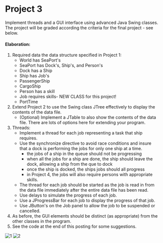 # Project 3

Implement threads and a GUI interface using advanced Java Swing classes.
The project will be graded according the criteria for the final project - see below.

#### Elaboration:

1. Required data the data structure specified in Project 1:
    - World has SeaPort's
    - SeaPort has Dock's, Ship's, and Person's
    - Dock has a Ship
    - Ship has Job's
    - PassengerShip
    - CargoShip
    - Person has a skill
    - Job requires skills- NEW CLASS for this project!
    - PortTime
2. Extend Project 2 to use the Swing class JTree effectively to display the contents of the data file. 
    - (Optional) Implement a JTable to also show the contents of the data file. There are lots of options here for extending your program.
3. Threads:
    - Implement a thread for each job representing a task that ship requires.
    - Use the synchronize directive to avoid race conditions and insure that a dock is performing the jobs for only one ship at a time.
      - the jobs of a ship in the queue should not be progressing
      - when all the jobs for a ship are done, the ship should leave the dock, allowing a ship from the que to dock
      - once the ship is docked, the ships jobs should all progress
      - in Project 4, the jobs will also require persons with appropriate skills.
    - The thread for each job should be started as the job is read in from the data file immediately after the entire data file has been read.
    - Use delays to simulate the progress of each job.
    - Use a JProgressBar for each job to display the progress of that job.
    - Use JButton's on the Job panel to allow the job to be suspended or cancelled.
4. As before, the GUI elements should be distinct (as appropriate) from the other classes in the program.
5. See the code at the end of this posting for some suggestions.

![1](https://user-images.githubusercontent.com/20687661/33797608-83c91f42-dd4e-11e7-8d1d-0574dce81c2d.png)
![2](https://user-images.githubusercontent.com/20687661/33797611-8dbb252c-dd4e-11e7-881a-39fcdcb06208.png)
